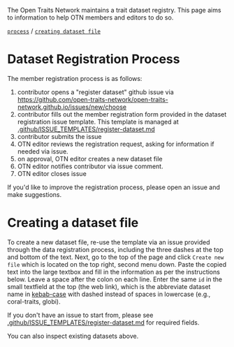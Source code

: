The Open Traits Network maintains a trait dataset registry. This page aims to information to help OTN members and editors to do so.

[`process`](#dataset-registration-process) / [`creating dataset file`](#creating-a-dataset-file)


# Dataset Registration Process

The member registration process is as follows:

1. contributor opens a "register dataset" github issue via https://github.com/open-traits-network/open-traits-network.github.io/issues/new/choose
2. contributor fills out the member registration form provided in the dataset registration issue template. This template is managed at [.github/ISSUE_TEMPLATES/register-dataset.md](../../../tree/master/.github/ISSUE_TEMPLATE/register-dataset.md) 
3. contributor submits the issue
4. OTN editor reviews the registration request, asking for information if needed via issue.
5. on approval, OTN editor creates a new dataset file 
6. OTN editor notifies contributor via issue comment. 
7. OTN editor closes issue

If you'd like to improve the registration process, please open an issue and make suggestions. 

# Creating a dataset file

To create a new dataset file, re-use the template via an issue provided through the data registration process, including the three dashes at the top and bottom of the text. Next, go to the top of the page and click `Create new file` which is located on the top right, second menu down. Paste the copied text into the large textbox and fill in the information as per the instructions below. Leave a space after the colon on each line. Enter the same `id` in the small textfield at the top (the web link), which is the abbreviate dataset name in [kebab-case](http://wiki.c2.com/?KebabCase) with dashed instead of spaces in lowercase (e.g., coral-traits, globi).

If you don't have an issue to start from, please see [.github/ISSUE_TEMPLATES/register-dataset.md](../../../tree/master/.github/ISSUE_TEMPLATE/register-dataset.md) for required fields.

You can also inspect existing datasets above. 
